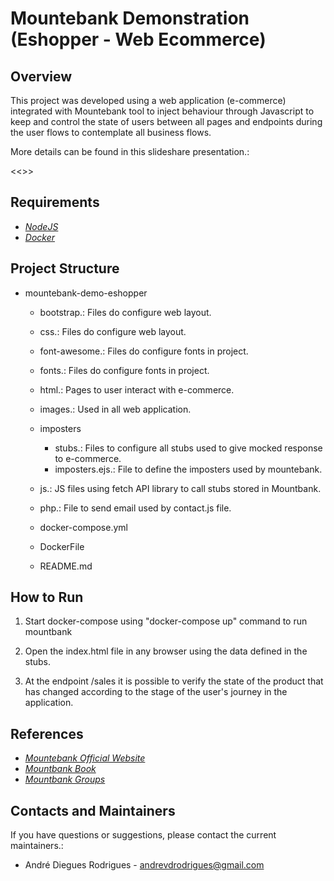 # Mountebank Demonstration (Eshopper - Web Ecommerce)

## Overview

This project was developed using a web application (e-commerce) integrated with Mountebank tool to inject behaviour through Javascript to keep and control the state of users between all pages and endpoints during the user flows to contemplate all business flows.

More details can be found in this slideshare presentation.:

<<>>

## Requirements

- [*NodeJS*](https://nodejs.org/en/)
- [*Docker*](https://docs.docker.com/)

## Project Structure

- mountebank-demo-eshopper
    - bootstrap.: Files do configure web layout.
    - css.: Files do configure web layout.
    - font-awesome.: Files do configure fonts in project.
    - fonts.: Files do configure fonts in project.
    - html.: Pages to user interact with e-commerce.
    - images.: Used in all web application.
    - imposters
        - stubs.: Files to configure all stubs used to give mocked response to e-commerce.
        - imposters.ejs.: File to define the imposters used by mountebank.
    
    - js.: JS files using fetch API library to call stubs stored in Mountbank.
    - php.: File to send email used by contact.js file.
    - docker-compose.yml
    - DockerFile
    - README.md               

## How to Run

1. Start docker-compose using "docker-compose up" command to run mountbank

2. Open the index.html file in any browser using the data defined in the stubs.

3. At the endpoint /sales it is possible to verify the state of the product that has changed according to the stage of the user's journey in the application.

## References

- [*Mountebank Official Website*](http://www.mbtest.org/docs/gettingStarted)
- [*Mountbank Book*](https://www.manning.com/books/testing-microservices-with-mountebank?utm_source=mb&utm_medium=affiliate&utm_campaign=book_byars_testing_12_20_18&a_aid=mb&a_bid=ee3288f4)
- [*Mountbank Groups*](https://groups.google.com/g/mountebank-discuss?pli=1)

## Contacts and Maintainers

If you have questions or suggestions, please contact the current maintainers.:

-   André Diegues Rodrigues - andrevdrodrigues@gmail.com

